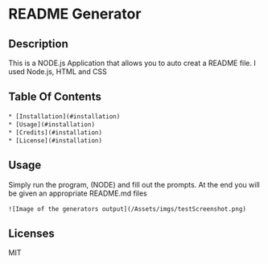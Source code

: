 # README Generator
  ## Description
  This is a NODE.js Application that allows you to auto creat a README file. I used Node.js, HTML and CSS
  ## Table Of Contents
    * [Installation](#installation)
    * [Usage](#installation)
    * [Credits](#installation)
    * [License](#installation)
    
  ## Usage
  Simply run the program, (NODE) and fill out the prompts. At the end you will be given an appropriate README.md files
  
    ![Image of the generators output](/Assets/imgs/testScreenshot.png)
    
  ## Licenses
  MIT
  

